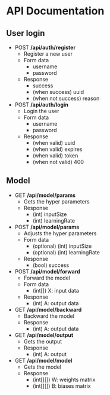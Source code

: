 # API Documentation
## User login
 - POST **/api/auth/register**
   - Register a new user
   - Form data
     - username
     - password
   - Response
     - success
     - (when success) uuid
     - (when not success) reason
 - POST **/api/auth/login**
   - Login the user
   - Form data
     - username
     - password
   - Response
     - (when valid) uuid
     - (when valid) expires
     - (when valid) token
     - (when not valid) 400
## Model
  - GET **/api/model/params**
    - Gets the hyper parameters
    - Response
      - (int) inputSize
      - (int) learningRate
  - POST **/api/model/params**
    - Adjusts the hyper parameters
    - Form data
      - (optional) (int) inputSize
      - (optional) (int) learningRate
    - Response
      - (bool) success
  - POST **/api/model/forward**
    - Forward the model
    - Form data
      - (int[]) X: input data
    - Response
      - (int) A: output data
  - GET **/api/model/backward**
    - Backward the model
    - Response
      - (int) A: output data
  - GET **/api/model/output**
    - Gets the output
    - Response
      - (int) A: output
  - GET **/api/model/model**
    - Gets the model
    - Response
      - (int[][]) W: weights matrix
      - (int[][]) B: biases matrix

